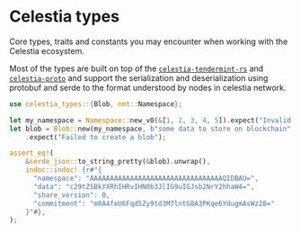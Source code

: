 # Celestia types

Core types, traits and constants you may encounter when working with the Celestia ecosystem.

Most of the types are built on top of the [`celestia-tendermint-rs`](https://github.com/eigerco/celestia-tendermint-rs)
and [`celestia-proto`](https://github.com/eigerco/lumina/proto) and support the serialization and deserialization using
protobuf and serde to the format understood by nodes in celestia network.

```rust
use celestia_types::{Blob, nmt::Namespace};

let my_namespace = Namespace::new_v0(&[1, 2, 3, 4, 5]).expect("Invalid namespace");
let blob = Blob::new(my_namespace, b"some data to store on blockchain".to_vec())
    .expect("Failed to create a blob");

assert_eq!(
    &serde_json::to_string_pretty(&blob).unwrap(), 
    indoc::indoc! {r#"{
      "namespace": "AAAAAAAAAAAAAAAAAAAAAAAAAAAAAAAAAQIDBAU=",
      "data": "c29tZSBkYXRhIHRvIHN0b3JlIG9uIGJsb2NrY2hhaW4=",
      "share_version": 0,
      "commitment": "m0A4feU6Fqd5Zy9td3M7lntG8A3PKqe6YdugmAsWz28="
    }"#},
);
```
